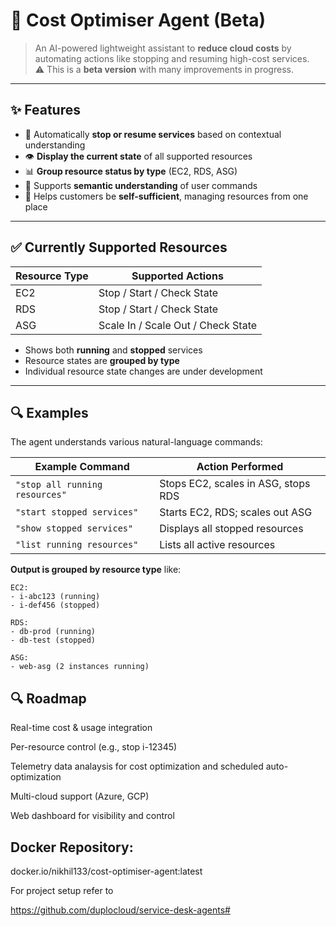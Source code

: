 # 🧠 Cost Optimiser Agent (Beta)

> An AI-powered lightweight assistant to **reduce cloud costs** by automating actions like stopping and resuming high-cost services.  
> ⚠️ This is a **beta version** with many improvements in progress.

---

## ✨ Features

- 🔄 Automatically **stop or resume services** based on contextual understanding
- 👁️ **Display the current state** of all supported resources
- 📊 **Group resource status by type** (EC2, RDS, ASG)
- 🤖 Supports **semantic understanding** of user commands
- 🧭 Helps customers be **self-sufficient**, managing resources from one place

---

## ✅ Currently Supported Resources

| Resource Type | Supported Actions                     |
|---------------|----------------------------------------|
| EC2           | Stop / Start / Check State             |
| RDS           | Stop / Start / Check State             |
| ASG           | Scale In / Scale Out / Check State     |

- Shows both **running** and **stopped** services
- Resource states are **grouped by type**
- Individual resource state changes are under development

---

## 🔍 Examples

The agent understands various natural-language commands:

| Example Command                     | Action Performed                |
|-------------------------------------|---------------------------------|
| `"stop all running resources"`      | Stops EC2, scales in ASG, stops RDS |
| `"start stopped services"`          | Starts EC2, RDS; scales out ASG |
| `"show stopped services"`           | Displays all stopped resources |
| `"list running resources"`          | Lists all active resources     |

**Output is grouped by resource type** like:

```text
EC2:
- i-abc123 (running)
- i-def456 (stopped)

RDS:
- db-prod (running)
- db-test (stopped)

ASG:
- web-asg (2 instances running)
```
## 🔍 Roadmap

 Real-time cost & usage integration

 Per-resource control (e.g., stop i-12345)

 Telemetry data analaysis for cost optimization and scheduled auto-optimization 

 Multi-cloud support (Azure, GCP)

 Web dashboard for visibility and control

## Docker Repository: 

docker.io/nikhil133/cost-optimiser-agent:latest

For project setup refer to 

https://github.com/duplocloud/service-desk-agents#